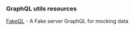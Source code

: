 ### GraphQL utils resources

[FakeQL](https://fakeql.com/) - A Fake server GraphQL for mocking data
